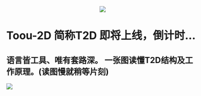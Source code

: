 <p align="center"><a href="https://www.toou.net" target="_blank"><img src="http://toou.oss-cn-hangzhou.aliyuncs.com/toou_logo.jpg"></a></p>

# Toou-2D 简称T2D 即将上线，倒计时...

## 语言皆工具、唯有套路深。 一张图读懂T2D结构及工作原理。(读图慢就稍等片刻)

![](http://www.showfl.com/toou2d.png)

